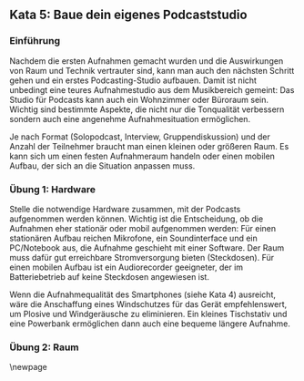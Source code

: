 ## Kata 5: Baue dein eigenes Podcaststudio

### Einführung

Nachdem die ersten Aufnahmen gemacht wurden und die Auswirkungen von Raum und Technik vertrauter sind, kann man auch den nächsten Schritt gehen und ein erstes Podcasting-Studio aufbauen. Damit ist nicht unbedingt eine teures Aufnahmestudio aus dem Musikbereich gemeint: Das Studio für Podcasts kann auch ein Wohnzimmer oder Büroraum sein. Wichtig sind bestimmte Aspekte, die nicht nur die Tonqualität verbessern sondern auch eine angenehme Aufnahmesituation ermöglichen.

Je nach Format (Solopodcast, Interview, Gruppendiskussion) und der Anzahl der Teilnehmer braucht man einen kleinen oder größeren Raum. Es kann sich um einen festen Aufnahmeraum handeln oder einen mobilen Aufbau, der sich an die Situation anpassen muss. 

### Übung 1: Hardware

Stelle die notwendige Hardware zusammen, mit der Podcasts aufgenommen werden können. Wichtig ist die Entscheidung, ob die Aufnahmen eher stationär oder mobil aufgenommen werden: Für einen stationären Aufbau reichen Mikrofone, ein Soundinterface und ein PC/Notebook aus, die Aufnahme geschieht mit einer Software. Der Raum muss dafür gut erreichbare Stromversorgung bieten (Steckdosen). Für einen mobilen Aufbau ist ein Audiorecorder geeigneter, der im Batteriebetrieb auf keine Steckdosen angewiesen ist.

Wenn die Aufnahmequalität des Smartphones (siehe Kata 4) ausreicht, wäre die Anschaffung eines Windschutzes für das Gerät empfehlenswert, um Plosive und Windgeräusche zu eliminieren. Ein kleines Tischstativ und eine Powerbank ermöglichen dann auch eine bequeme längere Aufnahme.

### Übung 2: Raum



\newpage